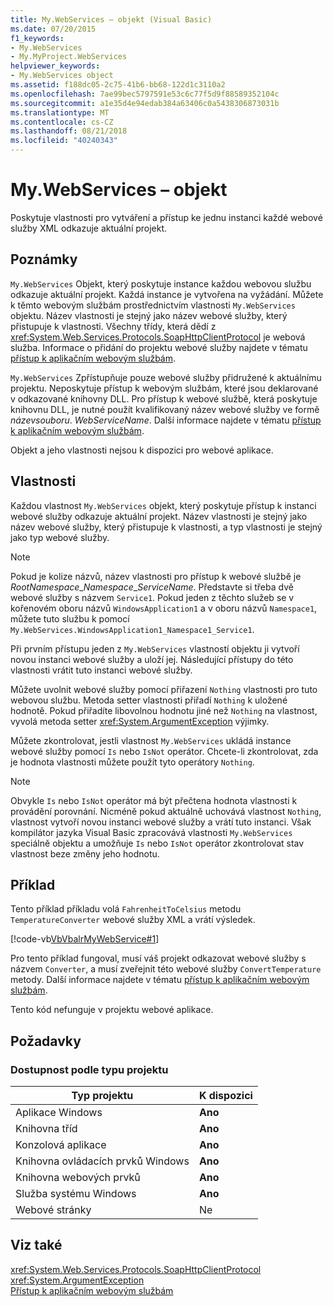 ```yaml
---
title: My.WebServices – objekt (Visual Basic)
ms.date: 07/20/2015
f1_keywords:
- My.WebServices
- My.MyProject.WebServices
helpviewer_keywords:
- My.WebServices object
ms.assetid: f188dc05-2c75-41b6-bb68-122d1c3110a2
ms.openlocfilehash: 7ae99bec5797591e53c6c77f5d9f88589352104c
ms.sourcegitcommit: a1e35d4e94edab384a63406c0a5438306873031b
ms.translationtype: MT
ms.contentlocale: cs-CZ
ms.lasthandoff: 08/21/2018
ms.locfileid: "40240343"
---
```

# <a name="mywebservices-object"></a>My.WebServices – objekt
Poskytuje vlastnosti pro vytváření a přístup ke jednu instanci každé webové služby XML odkazuje aktuální projekt.  
  
## <a name="remarks"></a>Poznámky  
 `My.WebServices` Objekt, který poskytuje instance každou webovou službu odkazuje aktuální projekt. Každá instance je vytvořena na vyžádání. Můžete k těmto webovým službám prostřednictvím vlastnosti `My.WebServices` objektu. Název vlastnosti je stejný jako název webové služby, který přistupuje k vlastnosti. Všechny třídy, která dědí z <xref:System.Web.Services.Protocols.SoapHttpClientProtocol> je webová služba. Informace o přidání do projektu webové služby najdete v tématu [přístup k aplikačním webovým službám](../../../visual-basic/developing-apps/programming/accessing-application-web-services.md).  
  
 `My.WebServices` Zpřístupňuje pouze webové služby přidružené k aktuálnímu projektu. Neposkytuje přístup k webovým službám, které jsou deklarované v odkazované knihovny DLL. Pro přístup k webové službě, která poskytuje knihovnu DLL, je nutné použít kvalifikovaný název webové služby ve formě *názevsouboru*. *WebServiceName*. Další informace najdete v tématu [přístup k aplikačním webovým službám](../../../visual-basic/developing-apps/programming/accessing-application-web-services.md).  
  
 Objekt a jeho vlastnosti nejsou k dispozici pro webové aplikace.  
  
## <a name="properties"></a>Vlastnosti  
 Každou vlastnost `My.WebServices` objekt, který poskytuje přístup k instanci webové služby odkazuje aktuální projekt. Název vlastnosti je stejný jako název webové služby, který přistupuje k vlastnosti, a typ vlastnosti je stejný jako typ webové služby.  
  
> [!NOTE]
>  Pokud je kolize názvů, název vlastnosti pro přístup k webové službě je *RootNamespace*_*Namespace*\_*ServiceName*. Představte si třeba dvě webové služby s názvem `Service1`. Pokud jeden z těchto služeb se v kořenovém oboru názvů `WindowsApplication1` a v oboru názvů `Namespace1`, můžete tuto službu k pomocí `My.WebServices.WindowsApplication1_Namespace1_Service1`.  
  
 Při prvním přístupu jeden z `My.WebServices` vlastností objektu ji vytvoří novou instanci webové služby a uloží jej. Následující přístupy do této vlastnosti vrátit tuto instanci webové služby.  
  
 Můžete uvolnit webové služby pomocí přiřazení `Nothing` vlastnosti pro tuto webovou službu. Metoda setter vlastnosti přiřadí `Nothing` k uložené hodnotě. Pokud přiřadíte libovolnou hodnotu jiné než `Nothing` na vlastnost, vyvolá metoda setter <xref:System.ArgumentException> výjimky.  
  
 Můžete zkontrolovat, jestli vlastnost `My.WebServices` ukládá instance webové služby pomocí `Is` nebo `IsNot` operátor. Chcete-li zkontrolovat, zda je hodnota vlastnosti můžete použít tyto operátory `Nothing`.  
  
> [!NOTE]
>  Obvykle `Is` nebo `IsNot` operátor má být přečtena hodnota vlastnosti k provádění porovnání. Nicméně pokud aktuálně uchovává vlastnost `Nothing`, vlastnost vytvoří novou instanci webové služby a vrátí tuto instanci. Však kompilátor jazyka Visual Basic zpracovává vlastnosti `My.WebServices` speciálně objektu a umožňuje `Is` nebo `IsNot` operátor zkontrolovat stav vlastnost beze změny jeho hodnotu.  
  
## <a name="example"></a>Příklad  
 Tento příklad příkladu volá `FahrenheitToCelsius` metodu `TemperatureConverter` webové služby XML a vrátí výsledek.  
  
 [!code-vb[VbVbalrMyWebService#1](../../../visual-basic/language-reference/objects/codesnippet/VisualBasic/my-webservices-object_1.vb)]  
  
 Pro tento příklad fungoval, musí váš projekt odkazovat webové služby s názvem `Converter`, a musí zveřejnit této webové služby `ConvertTemperature` metody. Další informace najdete v tématu [přístup k aplikačním webovým službám](../../../visual-basic/developing-apps/programming/accessing-application-web-services.md).  
  
 Tento kód nefunguje v projektu webové aplikace.  
  
## <a name="requirements"></a>Požadavky  
  
### <a name="availability-by-project-type"></a>Dostupnost podle typu projektu  
  
|Typ projektu|K dispozici|  
|---|---|  
|Aplikace Windows|**Ano**|  
|Knihovna tříd|**Ano**|  
|Konzolová aplikace|**Ano**|  
|Knihovna ovládacích prvků Windows|**Ano**|  
|Knihovna webových prvků|**Ano**|  
|Služba systému Windows|**Ano**|  
|Webové stránky|Ne|  
  
## <a name="see-also"></a>Viz také  
 <xref:System.Web.Services.Protocols.SoapHttpClientProtocol>  
 <xref:System.ArgumentException>  
 [Přístup k aplikačním webovým službám](../../../visual-basic/developing-apps/programming/accessing-application-web-services.md)
